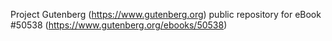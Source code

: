 Project Gutenberg (https://www.gutenberg.org) public repository for
eBook #50538 (https://www.gutenberg.org/ebooks/50538)
